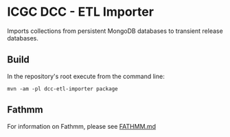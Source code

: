 ICGC DCC - ETL Importer
===

Imports collections from persistent MongoDB databases to transient release databases.

Build
---

In the repository's root execute from the command line:

	mvn -am -pl dcc-etl-importer package

Fathmm
---

For information on Fathmm, please see [FATHMM.md](../FATHMM.md)
